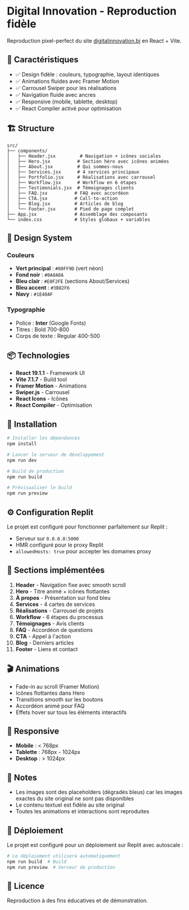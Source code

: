 # Digital Innovation - Reproduction fidèle

Reproduction pixel-perfect du site [digitalinnovation.bj](https://www.digitalinnovation.bj/) en React + Vite.

## 🎨 Caractéristiques

- ✅ Design fidèle : couleurs, typographie, layout identiques
- ✅ Animations fluides avec Framer Motion
- ✅ Carrousel Swiper pour les réalisations
- ✅ Navigation fluide avec ancres
- ✅ Responsive (mobile, tablette, desktop)
- ✅ React Compiler activé pour optimisation

## 🏗️ Structure

```
src/
├── components/
│   ├── Header.jsx         # Navigation + icônes sociales
│   ├── Hero.jsx          # Section héro avec icônes animées
│   ├── About.jsx         # Qui sommes-nous
│   ├── Services.jsx      # 4 services principaux
│   ├── Portfolio.jsx     # Réalisations avec carrousel
│   ├── Workflow.jsx      # Workflow en 6 étapes
│   ├── Testimonials.jsx  # Témoignages clients
│   ├── FAQ.jsx          # FAQ avec accordéon
│   ├── CTA.jsx          # Call-to-action
│   ├── Blog.jsx         # Articles de blog
│   └── Footer.jsx       # Pied de page complet
├── App.jsx              # Assemblage des composants
└── index.css            # Styles globaux + variables

```

## 🎨 Design System

### Couleurs
- **Vert principal** : `#00FF9D` (vert néon)
- **Fond noir** : `#0A0A0A`
- **Bleu clair** : `#E0F2FE` (sections About/Services)
- **Bleu accent** : `#3B82F6`
- **Navy** : `#1E40AF`

### Typographie
- Police : **Inter** (Google Fonts)
- Titres : Bold 700-800
- Corps de texte : Regular 400-500

## 📦 Technologies

- **React 19.1.1** - Framework UI
- **Vite 7.1.7** - Build tool
- **Framer Motion** - Animations
- **Swiper.js** - Carrousel
- **React Icons** - Icônes
- **React Compiler** - Optimisation

## 🚀 Installation

```bash
# Installer les dépendances
npm install

# Lancer le serveur de développement
npm run dev

# Build de production
npm run build

# Prévisualiser le build
npm run preview
```

## ⚙️ Configuration Replit

Le projet est configuré pour fonctionner parfaitement sur Replit :

- Serveur sur `0.0.0.0:5000`
- HMR configuré pour le proxy Replit
- `allowedHosts: true` pour accepter les domaines proxy

## 📝 Sections implémentées

1. **Header** - Navigation fixe avec smooth scroll
2. **Hero** - Titre animé + icônes flottantes
3. **À propos** - Présentation sur fond bleu
4. **Services** - 4 cartes de services
5. **Réalisations** - Carrousel de projets
6. **Workflow** - 6 étapes du processus
7. **Témoignages** - Avis clients
8. **FAQ** - Accordéon de questions
9. **CTA** - Appel à l'action
10. **Blog** - Derniers articles
11. **Footer** - Liens et contact

## 🎬 Animations

- Fade-in au scroll (Framer Motion)
- Icônes flottantes dans Hero
- Transitions smooth sur les boutons
- Accordéon animé pour FAQ
- Effets hover sur tous les éléments interactifs

## 📱 Responsive

- **Mobile** : < 768px
- **Tablette** : 768px - 1024px
- **Desktop** : > 1024px

## 📌 Notes

- Les images sont des placeholders (dégradés bleus) car les images exactes du site original ne sont pas disponibles
- Le contenu textuel est fidèle au site original
- Toutes les animations et interactions sont reproduites

## 🚢 Déploiement

Le projet est configuré pour un déploiement sur Replit avec autoscale :

```bash
# Le déploiement utilisera automatiquement
npm run build  # Build
npm run preview  # Serveur de production
```

## 📄 Licence

Reproduction à des fins éducatives et de démonstration.

